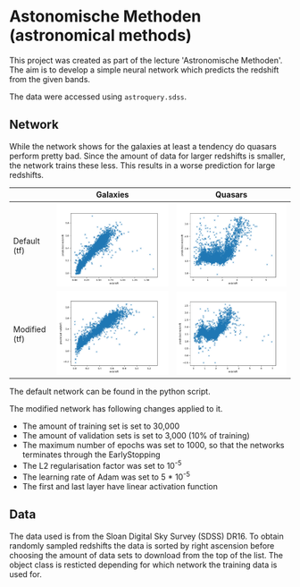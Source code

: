 # Astonomische Methoden (astronomical methods)

This project was created as part of the lecture 'Astronomische Methoden'.
The aim is to develop a simple neural network which predicts the redshift from the given bands.

The data were accessed using `astroquery.sdss`.

## Network
While the network shows for the galaxies at least a tendency do quasars perform pretty bad.
Since the amount of data for larger redshifts is smaller, the network trains these less. 
This results in a worse prediction for large redshifts.

|   | Galaxies | Quasars |
|---|----------|---------|
|Default (tf)| ![predicted redshift over real redshift](images/galaxies/default/prediction_redshift.png)|![predicted redshift over real redshift](images/quasars/default/prediction_redshift.png)| 
|Modified (tf)| ![predicted redshift over real redshift](images/galaxies/modified/prediction_redshift.png)|![predicted redshift over real redshift](images/quasars/modified/prediction_redshift.png)| 

The default network can be found in the python script. 

The modified network has following changes applied to it.
- The amount of training set is set to 30,000
- The amount of validation sets is set to 3,000 (10% of training)
- The maximum number of epochs was set to 1000, so that the networks terminates through the EarlyStopping
- The L2 regularisation factor was set to 10<sup>-5</sup>
- The learning rate of Adam was set to 5 * 10<sup>-5</sup>
- The first and last layer have linear activation function


## Data
The data used is from the Sloan Digital Sky Survey (SDSS) DR16. To obtain randomly sampled redshifts the data
is sorted by right ascension before choosing the amount of data sets to download from the top of the list. 
The object class is resticted depending for which network the training data is used for. 

